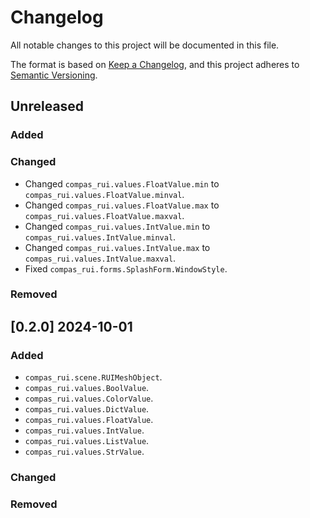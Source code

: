 # Changelog

All notable changes to this project will be documented in this file.

The format is based on [Keep a Changelog](https://keepachangelog.com/en/1.0.0/),
and this project adheres to [Semantic Versioning](https://semver.org/spec/v2.0.0.html).

## Unreleased

### Added

### Changed

* Changed `compas_rui.values.FloatValue.min` to `compas_rui.values.FloatValue.minval`.
* Changed `compas_rui.values.FloatValue.max` to `compas_rui.values.FloatValue.maxval`.
* Changed `compas_rui.values.IntValue.min` to `compas_rui.values.IntValue.minval`.
* Changed `compas_rui.values.IntValue.max` to `compas_rui.values.IntValue.maxval`.
* Fixed `compas_rui.forms.SplashForm.WindowStyle`.

### Removed


## [0.2.0] 2024-10-01

### Added

* `compas_rui.scene.RUIMeshObject`.
* `compas_rui.values.BoolValue`.
* `compas_rui.values.ColorValue`.
* `compas_rui.values.DictValue`.
* `compas_rui.values.FloatValue`.
* `compas_rui.values.IntValue`.
* `compas_rui.values.ListValue`.
* `compas_rui.values.StrValue`.

### Changed

### Removed
